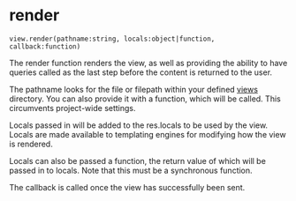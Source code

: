 # render

`view.render(pathname:string, locals:object|function, callback:function)`

The render function renders the view, as well as providing the ability to have queries called as the last step before the content is returned to the user.

The pathname looks for the file or filepath within your defined [views](/configuration/#views) directory. You can also provide it with a function, which will be called. This circumvents project-wide settings.

Locals passed in will be added to the res.locals to be used by the view. Locals are made available to templating engines for modifying how the view is rendered.

Locals can also be passed a function, the return value of which will be passed in to locals. Note that this must be a synchronous function.

The callback is called once the view has successfully been sent.
